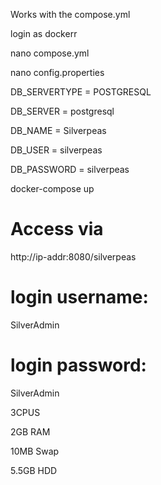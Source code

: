 Works with the compose.yml

 login as dockerr

nano compose.yml

nano config.properties  

DB_SERVERTYPE = POSTGRESQL

DB_SERVER = postgresql

DB_NAME = Silverpeas

DB_USER = silverpeas

DB_PASSWORD = silverpeas

docker-compose up

# Access via 

http://ip-addr:8080/silverpeas

# login username:

 SilverAdmin

# login password:

 SilverAdmin



3CPUS

2GB RAM

10MB Swap

5.5GB HDD
